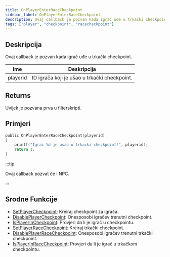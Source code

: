```yaml
---
title: OnPlayerEnterRaceCheckpoint
sidebar_label: OnPlayerEnterRaceCheckpoint
description: Ovaj callback je pozvan kada igrač uđe u trkački checkpoint.
tags: ["player", "checkpoint", "racecheckpoint"]
---
```


## Deskripcija

Ovaj callback je pozvan kada igrač uđe u trkački checkpoint.

| Ime      | Deskripcija                                  |
| -------- | -------------------------------------------- |
| playerid | ID igrača koji je ušao u trkački checkpoint. |

## Returns

Uvijek je pozvana prva u filterskripti.

## Primjeri

```c
public OnPlayerEnterRaceCheckpoint(playerid)
{
    printf("Igrac %d je usao u trkacki checkpoint!", playerid);
    return 1;
}
```

:::tip

Ovaj callback pozvat će i NPC.

:::

## Srodne Funkcije

- [SetPlayerCheckpoint](../functions/SetPlayerCheckpoint.md): Kreiraj checkpoint za igrača.
- [DisablePlayerCheckpoint](../functions/DisablePlayerCheckpoint.md): Onesposobi igračev trenutni checkpoint.
- [IsPlayerInCheckpoint](../functions/IsPlayerInRaceCheckpoint.md): Provjeri da li je igrač u checkpointu.
- [SetPlayerRaceCheckpoint](../functions/SetPlayerRaceCheckpoint.md): Kreiraj trkački checkpoint.
- [DisablePlayerRaceCheckpoint](../functions/DisablePlayerRaceCheckpoint.md): Onesposobi igračev trenutni trkački checkpoint.
- [IsPlayerInRaceCheckpoint](../functions/IsPlayerInRaceCheckpoint.md): Provjeri da li je igrač u trkačkom checkpointu.
